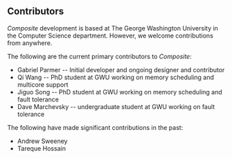 Contributors
------------

_Composite_ development is based at The George Washington University in the Computer Science department.  However, we welcome contributions from anywhere.

The following are the current primary contributors to _Composite_:  
- Gabriel Parmer -- Initial developer and ongoing designer and contributor
- Qi Wang -- PhD student at GWU working on memory scheduling and multicore support
- Jiguo Song -- PhD student at GWU working on memory scheduling and fault tolerance
- Dave Marchevsky -- undergraduate student at GWU working on fault tolerance

The following have made significant contributions in the past:  
- Andrew Sweeney
- Tareque Hossain
